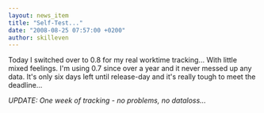 ```yaml
---
layout: news_item
title: "Self-Test..."
date: "2008-08-25 07:57:00 +0200"
author: skilleven
---
```


Today I switched over to 0.8 for my real worktime tracking... With little mixed feelings.
I'm using 0.7 since over a year and it never messed up any data.
It's only six days left until release-day and it's really tough to meet the deadline...

*UPDATE: One week of tracking - no problems, no dataloss...*